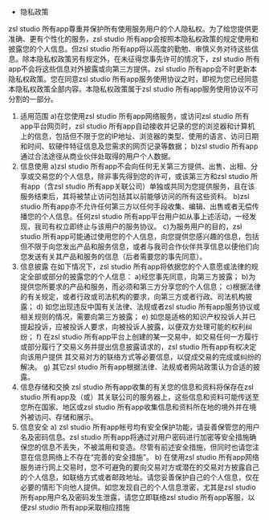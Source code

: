 * 隐私政策

zsl studio 所有app尊重并保护所有使用服务用户的个人隐私权。为了给您提供更准确、更有个性化的服务，zsl studio 所有app会按照本隐私权政策的规定使用和披露您的个人信息。但zsl studio 所有app将以高度的勤勉、审慎义务对待这些信息。除本隐私权政策另有规定外，在未征得您事先许可的情况下，zsl studio 所有app不会将这些信息对外披露或向第三方提供。zsl studio 所有app会不时更新本隐私权政策。您在同意zsl studio 所有app服务使用协议之时，即视为您已经同意本隐私权政策全部内容。本隐私权政策属于zsl studio 所有app服务使用协议不可分割的一部分。

1. 适用范围
  a)在您使用zsl studio 所有app网络服务，或访问zsl studio 所有app平台网页时，zsl studio 所有app自动接收并记录的您的浏览器和计算机上的信息，包括但不限于您的IP地址、浏览器的类型、使用的语言、访问日期和时间、软硬件特征信息及您需求的网页记录等数据；
  b)zsl studio 所有app通过合法途径从商业伙伴处取得的用户个人数据。
2. 信息使用
  a)zsl studio 所有app不会向任何无关第三方提供、出售、出租、分享或交易您的个人信息，除非事先得到您的许可，或该第三方和zsl studio 所有app（含zsl studio 所有app关联公司）单独或共同为您提供服务，且在该服务结束后，其将被禁止访问包括其以前能够访问的所有这些资料。
  b)zsl studio 所有app亦不允许任何第三方以任何手段收集、编辑、出售或者无偿传播您的个人信息。任何zsl studio 所有app平台用户如从事上述活动，一经发现，我司有权立即终止与该用户的服务协议。
  c)为服务用户的目的，zsl studio 所有app可能通过使用您的个人信息，向您提供您感兴趣的信息，包括但不限于向您发出产品和服务信息，或者与我司合作伙伴共享信息以便他们向您发送有关其产品和服务的信息（后者需要您的事先同意）。
3. 信息披露
 在如下情况下，zsl studio 所有app将依据您的个人意愿或法律的规定全部或部分的披露您的个人信息：
  a)经您事先同意，向第三方披露；
  b)为提供您所要求的产品和服务，而必须和第三方分享您的个人信息；
  c)根据法律的有关规定，或者行政或司法机构的要求，向第三方或者行政、司法机构披露；
 d) 如您出现违反中国有关法律、法规或者zsl studio 所有app服务协议或相关规则的情况，需要向第三方披露；
 e) 如您是适格的知识产权投诉人并已提起投诉，应被投诉人要求，向被投诉人披露，以便双方处理可能的权利纠纷；
 f) 在zsl studio 所有app平台上创建的某一交易中，如交易任何一方履行或部分履行了交易义务并提出信息披露请求的，zsl studio 所有app有权决定向该用户提供  其交易对方的联络方式等必要信息，以促成交易的完成或纠纷的解决。
  g) 其它zsl studio 所有app根据法律、法规或者网站政策认为合适的披露。
4. 信息存储和交换
  zsl studio 所有app收集的有关您的信息和资料将保存在zsl studio 所有app及（或）其关联公司的服务器上，这些信息和资料可能传送至您所在国家、地区或zsl studio 所有app收集信息和资料所在地的境外并在境外被访问、存储和展示。
5. 信息安全
  a) zsl studio 所有app帐号均有安全保护功能，请妥善保管您的用户名及密码信息。zsl studio 所有app将通过对用户密码进行加密等安全措施确保您的信息不丢失，不被滥用和变造。尽管有前述安全措施，但同时也请您注意在信息网络上不存在“完善的安全措施”。
  b) 在使用zsl studio 所有app网络服务进行网上交易时，您不可避免的要向交易对方或潜在的交易对方披露自己的个人信息，如联络方式或者邮政地址。请您妥善保护自己的个人信息，仅在必要的情形下向他人提供。如您发现自己的个人信息泄密，尤其是zsl studio 所有app用户名及密码发生泄露，请您立即联络zsl studio 所有app客服，以便zsl studio 所有app采取相应措施
